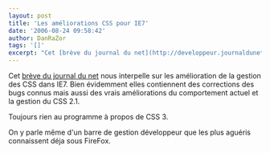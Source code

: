 ```yaml
---
layout: post
title: 'Les améliorations CSS pour IE7'
date: '2006-08-24 09:58:42'
author: DanRaZor
tags: '[]'
excerpt: "Cet [brève du journal du net](http://developpeur.journaldunet.com/breve/client-web/4439/les-ameliorations-css-pour-ie7-detaillees.shtml) nous interpelle sur les amélioration de la gestion des CSS dans IE7.     \nBien évidemment elles contiennent des corrections des bugs connus   mais aussi des vrais améliorations du comportement actuel et la gestion      …"
---
```


Cet [brève du journal du net](http://developpeur.journaldunet.com/breve/client-web/4439/les-ameliorations-css-pour-ie7-detaillees.shtml) nous interpelle sur les amélioration de la gestion des CSS dans IE7.
Bien évidemment elles contiennent des corrections des bugs connus   mais aussi des vrais améliorations du comportement actuel et la gestion du CSS 2.1.

Toujours rien au programme à propos de CSS 3.

On y parle même d'un barre de gestion développeur que les plus aguéris connaissent déja sous FireFox.
